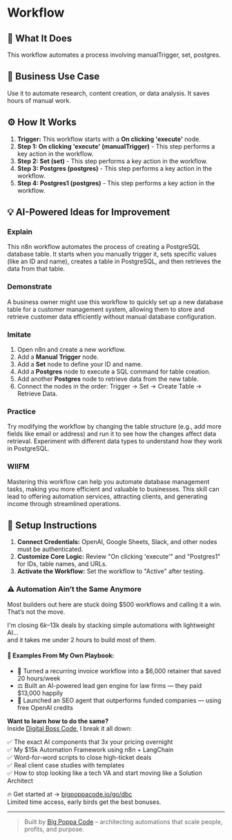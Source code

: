 # Workflow

## 🚀 What It Does
This workflow automates a process involving manualTrigger, set, postgres.

## 💼 Business Use Case
Use it to automate research, content creation, or data analysis. It saves hours of manual work.

## ⚙️ How It Works
1.  **Trigger:** This workflow starts with a **On clicking 'execute'** node.
2. **Step 1: On clicking 'execute' (manualTrigger)** - This step performs a key action in the workflow.
3. **Step 2: Set (set)** - This step performs a key action in the workflow.
4. **Step 3: Postgres (postgres)** - This step performs a key action in the workflow.
5. **Step 4: Postgres1 (postgres)** - This step performs a key action in the workflow.

## 💡 AI-Powered Ideas for Improvement
### Explain
This n8n workflow automates the process of creating a PostgreSQL database table. It starts when you manually trigger it, sets specific values (like an ID and name), creates a table in PostgreSQL, and then retrieves the data from that table.

### Demonstrate
A business owner might use this workflow to quickly set up a new database table for a customer management system, allowing them to store and retrieve customer data efficiently without manual database configuration.

### Imitate
1. Open n8n and create a new workflow.
2. Add a **Manual Trigger** node.
3. Add a **Set** node to define your ID and name.
4. Add a **Postgres** node to execute a SQL command for table creation.
5. Add another **Postgres** node to retrieve data from the new table.
6. Connect the nodes in the order: Trigger → Set → Create Table → Retrieve Data.

### Practice
Try modifying the workflow by changing the table structure (e.g., add more fields like email or address) and run it to see how the changes affect data retrieval. Experiment with different data types to understand how they work in PostgreSQL.

### WIIFM
Mastering this workflow can help you automate database management tasks, making you more efficient and valuable to businesses. This skill can lead to offering automation services, attracting clients, and generating income through streamlined operations.

## 🔧 Setup Instructions
1. **Connect Credentials:** OpenAI, Google Sheets, Slack, and other nodes must be authenticated.
2. **Customize Core Logic:** Review "On clicking 'execute'" and "Postgres1" for IDs, table names, and URLs.
3. **Activate the Workflow:** Set the workflow to "Active" after testing.

### ⚠️ Automation Ain’t the Same Anymore

Most builders out here are stuck doing $500 workflows and calling it a win.  
That’s not the move.  

I'm closing $6k–$13k deals by stacking simple automations with lightweight AI...  
and it takes me under 2 hours to build most of them.

#### 🧠 Examples From My Own Playbook:
- 🔁 Turned a recurring invoice workflow into a $6,000 retainer that saved 20 hours/week  
- ⚖️ Built an AI-powered lead gen engine for law firms — they paid $13,000 happily  
- 🚀 Launched an SEO agent that outperforms funded companies — using free OpenAI credits  

**Want to learn how to do the same?**  
Inside [Digital Boss Code](https://bigpoppacode.io/go/dbc), I break it all down:

✅ The exact AI components that 3x your pricing overnight  
✅ My $15k Automation Framework using n8n + LangChain  
✅ Word-for-word scripts to close high-ticket deals  
✅ Real client case studies with templates  
✅ How to stop looking like a tech VA and start moving like a Solution Architect  

🔥 Get started at → [bigpoppacode.io/go/dbc](https://bigpoppacode.io/go/dbc)  
Limited time access, early birds get the best bonuses.

---
> Built by [Big Poppa Code](https://bigpoppacode.io) – architecting automations that scale people, profits, and purpose.
